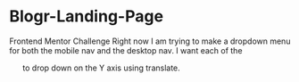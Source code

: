 # Blogr-Landing-Page
Frontend Mentor Challenge
Right now I am trying to make a dropdown menu for both the mobile nav and the desktop nav. I want each of the <ul> to drop down on the Y axis using translate.
